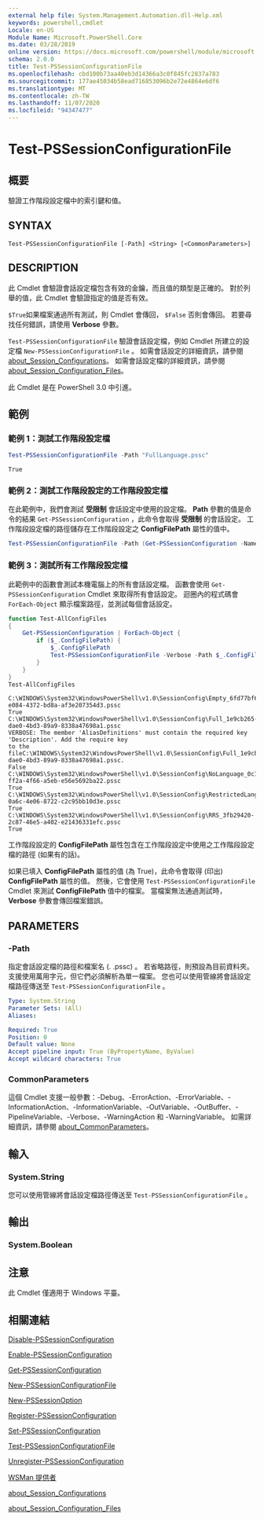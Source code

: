 ```yaml
---
external help file: System.Management.Automation.dll-Help.xml
keywords: powershell,cmdlet
Locale: en-US
Module Name: Microsoft.PowerShell.Core
ms.date: 03/28/2019
online version: https://docs.microsoft.com/powershell/module/microsoft.powershell.core/test-pssessionconfigurationfile?view=powershell-7&WT.mc_id=ps-gethelp
schema: 2.0.0
title: Test-PSSessionConfigurationFile
ms.openlocfilehash: cbd100b73aa40eb3d14366a3c0f845fc2837a783
ms.sourcegitcommit: 177ae45034b58ead716853096b2e72e4864e6df6
ms.translationtype: MT
ms.contentlocale: zh-TW
ms.lasthandoff: 11/07/2020
ms.locfileid: "94347477"
---
```

# Test-PSSessionConfigurationFile

## 概要
驗證工作階段設定檔中的索引鍵和值。

## SYNTAX

```
Test-PSSessionConfigurationFile [-Path] <String> [<CommonParameters>]
```

## DESCRIPTION

此 Cmdlet 會驗證會話設定檔包含有效的金鑰，而且值的類型是正確的。 對於列舉的值，此 Cmdlet 會驗證指定的值是否有效。

`$True`如果檔案通過所有測試，則 Cmdlet 會傳回， `$False` 否則會傳回。 若要尋找任何錯誤，請使用 **Verbose** 參數。

`Test-PSSessionConfigurationFile` 驗證會話設定檔，例如 Cmdlet 所建立的設定檔 `New-PSSessionConfigurationFile` 。 如需會話設定的詳細資訊，請參閱 [about_Session_Configurations](About/about_Session_Configurations.md)。 如需會話設定檔的詳細資訊，請參閱 [about_Session_Configuration_Files](About/about_Session_Configuration_Files.md)。

此 Cmdlet 是在 PowerShell 3.0 中引進。

## 範例

### 範例 1：測試工作階段設定檔

```powershell
Test-PSSessionConfigurationFile -Path "FullLanguage.pssc"
```

```Output
True
```

### 範例 2：測試工作階段設定的工作階段設定檔

在此範例中，我們會測試 **受限制** 會話設定中使用的設定檔。
**Path** 參數的值是命令的結果 `Get-PSSessionConfiguration` ，此命令會取得 **受限制** 的會話設定。 工作階段設定檔的路徑儲存在工作階段設定之 **ConfigFilePath** 屬性的值中。

```powershell
Test-PSSessionConfigurationFile -Path (Get-PSSessionConfiguration -Name Restricted).ConfigFilePath
```

### 範例 3：測試所有工作階段設定檔

此範例中的函數會測試本機電腦上的所有會話設定檔。 函數會使用 `Get-PSSessionConfiguration` Cmdlet 來取得所有會話設定。 迴圈內的程式碼會 `ForEach-Object` 顯示檔案路徑，並測試每個會話設定。

```powershell
function Test-AllConfigFiles
{
    Get-PSSessionConfiguration | ForEach-Object {
        if ($_.ConfigFilePath) {
            $_.ConfigFilePath
            Test-PSSessionConfigurationFile -Verbose -Path $_.ConfigFilePath
        }
    }
}
Test-AllConfigFiles
```

```Output
C:\WINDOWS\System32\WindowsPowerShell\v1.0\SessionConfig\Empty_6fd77bf6-e084-4372-bd8a-af3e207354d3.pssc
True
C:\WINDOWS\System32\WindowsPowerShell\v1.0\SessionConfig\Full_1e9cb265-dae0-4bd3-89a9-8338a47698a1.pssc
VERBOSE: The member 'AliasDefinitions' must contain the required key 'Description'. Add the require key
to the fileC:\WINDOWS\System32\WindowsPowerShell\v1.0\SessionConfig\Full_1e9cb265-dae0-4bd3-89a9-8338a47698a1.pssc.
False
C:\WINDOWS\System32\WindowsPowerShell\v1.0\SessionConfig\NoLanguage_0c115179-ff2a-4f66-a5eb-e56e5692ba22.pssc
True
C:\WINDOWS\System32\WindowsPowerShell\v1.0\SessionConfig\RestrictedLang_b6bd9474-0a6c-4e06-8722-c2c95bb10d3e.pssc
True
C:\WINDOWS\System32\WindowsPowerShell\v1.0\SessionConfig\RRS_3fb29420-2c87-46e5-a402-e21436331efc.pssc
True
```

工作階段設定的 **ConfigFilePath** 屬性包含在工作階段設定中使用之工作階段設定檔的路徑 (如果有的話)。

如果已填入 **ConfigFilePath** 屬性的值 (為 True)，此命令會取得 (印出) **ConfigFilePath** 屬性的值。 然後，它會使用 `Test-PSSessionConfigurationFile` Cmdlet 來測試 **ConfigFilePath** 值中的檔案。 當檔案無法通過測試時， **Verbose** 參數會傳回檔案錯誤。

## PARAMETERS

### -Path

指定會話設定檔的路徑和檔案名 (. .pssc) 。 若省略路徑，則預設為目前資料夾。 支援使用萬用字元，但它們必須解析為單一檔案。 您也可以使用管線將會話設定檔路徑傳送至 `Test-PSSessionConfigurationFile` 。

```yaml
Type: System.String
Parameter Sets: (All)
Aliases:

Required: True
Position: 0
Default value: None
Accept pipeline input: True (ByPropertyName, ByValue)
Accept wildcard characters: True
```

### CommonParameters

這個 Cmdlet 支援一般參數：-Debug、-ErrorAction、-ErrorVariable、-InformationAction、-InformationVariable、-OutVariable、-OutBuffer、-PipelineVariable、-Verbose、-WarningAction 和 -WarningVariable。 如需詳細資訊，請參閱 [about_CommonParameters](https://go.microsoft.com/fwlink/?LinkID=113216)。

## 輸入

### System.String

您可以使用管線將會話設定檔路徑傳送至 `Test-PSSessionConfigurationFile` 。

## 輸出

### System.Boolean

## 注意

此 Cmdlet 僅適用于 Windows 平臺。

## 相關連結

[Disable-PSSessionConfiguration](Disable-PSSessionConfiguration.md)

[Enable-PSSessionConfiguration](Enable-PSSessionConfiguration.md)

[Get-PSSessionConfiguration](Get-PSSessionConfiguration.md)

[New-PSSessionConfigurationFile](New-PSSessionConfigurationFile.md)

[New-PSSessionOption](New-PSSessionOption.md)

[Register-PSSessionConfiguration](Register-PSSessionConfiguration.md)

[Set-PSSessionConfiguration](Set-PSSessionConfiguration.md)

[Test-PSSessionConfigurationFile](Test-PSSessionConfigurationFile.md)

[Unregister-PSSessionConfiguration](Unregister-PSSessionConfiguration.md)

[WSMan 提供者](../Microsoft.WsMan.Management/About/about_WSMan_Provider.md)

[about_Session_Configurations](About/about_Session_Configurations.md)

[about_Session_Configuration_Files](About/about_Session_Configuration_Files.md)
